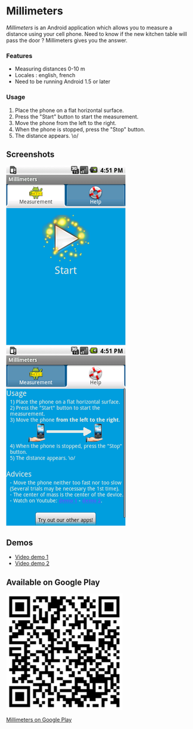 # Millimeters

_Millimeters_ is an Android application which allows you to measure a distance using your cell phone. Need to know if the new kitchen table will pass the door ? Millimeters gives you the answer.

### Features
*   Measuring distances 0-10 m
*   Locales : english, french
*   Need to be running Android 1.5 or later

### Usage
1.  Place the phone on a flat horizontal surface.
2.  Press the "Start" button to start the measurement.
3.  Move the phone from the left to the right.
4.  When the phone is stopped, press the "Stop" button.
5.  The distance appears. \o/

## Screenshots

![Millimeters home](Resources/home.png?raw=true)&nbsp;&nbsp;![Millimeters help](Resources/help.png?raw=true)

## Demos
* [Video demo 1](http://www.youtube.com/watch?v=Vnc6JaXa_u4)
* [Video demo 2](http://www.youtube.com/watch?v=iYpiVTdElPY)

## Available on Google Play

![Millimeters QR code](Resources/qr.png?raw=true)

[Millimeters on Google Play](https://play.google.com/store/apps/details?id=com.droideilhan.millimeters)
